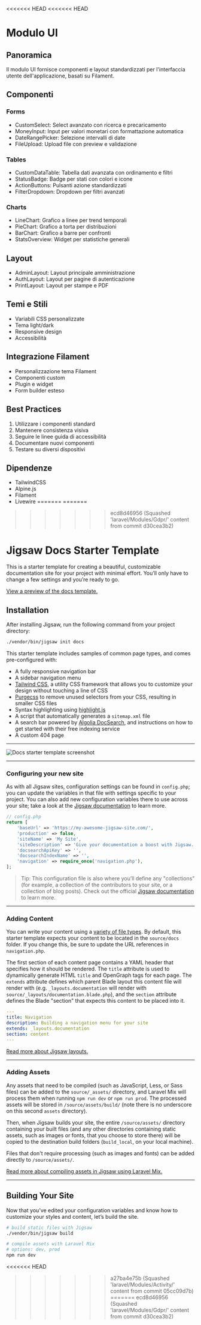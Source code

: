 <<<<<<< HEAD
<<<<<<< HEAD
# Modulo UI

## Panoramica
Il modulo UI fornisce componenti e layout standardizzati per l'interfaccia utente dell'applicazione, basati su Filament.

## Componenti

### Forms
- CustomSelect: Select avanzato con ricerca e precaricamento
- MoneyInput: Input per valori monetari con formattazione automatica
- DateRangePicker: Selezione intervalli di date
- FileUpload: Upload file con preview e validazione

### Tables
- CustomDataTable: Tabella dati avanzata con ordinamento e filtri
- StatusBadge: Badge per stati con colori e icone
- ActionButtons: Pulsanti azione standardizzati
- FilterDropdown: Dropdown per filtri avanzati

### Charts
- LineChart: Grafico a linee per trend temporali
- PieChart: Grafico a torta per distribuzioni
- BarChart: Grafico a barre per confronti
- StatsOverview: Widget per statistiche generali

## Layout
- AdminLayout: Layout principale amministrazione
- AuthLayout: Layout per pagine di autenticazione
- PrintLayout: Layout per stampe e PDF

## Temi e Stili
- Variabili CSS personalizzate
- Tema light/dark
- Responsive design
- Accessibilità

## Integrazione Filament
- Personalizzazione tema Filament
- Componenti custom
- Plugin e widget
- Form builder esteso

## Best Practices
1. Utilizzare i componenti standard
2. Mantenere consistenza visiva
3. Seguire le linee guida di accessibilità
4. Documentare nuovi componenti
5. Testare su diversi dispositivi

## Dipendenze
- TailwindCSS
- Alpine.js
- Filament
- Livewire 
=======
=======
>>>>>>> ecd8d46956 (Squashed 'laravel/Modules/Gdpr/' content from commit d30cea3b2)
# Jigsaw Docs Starter Template

This is a starter template for creating a beautiful, customizable documentation site for your project with minimal effort. You’ll only have to change a few settings and you’re ready to go.

[View a preview of the docs template.](http://jigsaw-docs-template.tighten.co/)

## Installation

After installing Jigsaw, run the following command from your project directory:

```bash
./vendor/bin/jigsaw init docs
```

This starter template includes samples of common page types, and comes pre-configured with:

- A fully responsive navigation bar
- A sidebar navigation menu
- [Tailwind CSS](https://tailwindcss.com/), a utility CSS framework that allows you to customize your design without touching a line of CSS
- [Purgecss](https://www.purgecss.com/) to remove unused selectors from your CSS, resulting in smaller CSS files
- Syntax highlighting using [highlight.js](https://highlightjs.org/)
- A script that automatically generates a `sitemap.xml` file
- A search bar powered by [Algolia DocSearch](https://community.algolia.com/docsearch/), and instructions on how to get started with their free indexing service
- A custom 404 page

---

![Docs starter template screenshot](https://user-images.githubusercontent.com/357312/50345478-40170c00-04fd-11e9-856c-ad46d1ac45cb.png)

---

### Configuring your new site

As with all Jigsaw sites, configuration settings can be found in `config.php`; you can update the variables in that file with settings specific to your project. You can also add new configuration variables there to use across your site; take a look at the [Jigsaw documentation](http://jigsaw.tighten.co/docs/site-variables/) to learn more.

```php
// config.php
return [
    'baseUrl' => 'https://my-awesome-jigsaw-site.com/',
    'production' => false,
    'siteName' => 'My Site',
    'siteDescription' => 'Give your documentation a boost with Jigsaw.',
    'docsearchApiKey' => '',
    'docsearchIndexName' => '',
    'navigation' => require_once('navigation.php'),
];
```

> Tip: This configuration file is also where you’ll define any "collections" (for example, a collection of the contributors to your site, or a collection of blog posts). Check out the official [Jigsaw documentation](https://jigsaw.tighten.co/docs/collections/) to learn more.

---

### Adding Content

You can write your content using a [variety of file types](http://jigsaw.tighten.co/docs/content-other-file-types/). By default, this starter template expects your content to be located in the `source/docs` folder. If you change this, be sure to update the URL references in `navigation.php`.

The first section of each content page contains a YAML header that specifies how it should be rendered. The `title` attribute is used to dynamically generate HTML `title` and OpenGraph tags for each page. The `extends` attribute defines which parent Blade layout this content file will render with (e.g. `_layouts.documentation` will render with `source/_layouts/documentation.blade.php`), and the `section` attribute defines the Blade "section" that expects this content to be placed into it.

```yaml
---
title: Navigation
description: Building a navigation menu for your site
extends: _layouts.documentation
section: content
---
```

[Read more about Jigsaw layouts.](https://jigsaw.tighten.co/docs/content-blade/)

---

### Adding Assets

Any assets that need to be compiled (such as JavaScript, Less, or Sass files) can be added to the `source/_assets/` directory, and Laravel Mix will process them when running `npm run dev` or `npm run prod`. The processed assets will be stored in `/source/assets/build/` (note there is no underscore on this second `assets` directory).

Then, when Jigsaw builds your site, the entire `/source/assets/` directory containing your built files (and any other directories containing static assets, such as images or fonts, that you choose to store there) will be copied to the destination build folders (`build_local`, on your local machine).

Files that don't require processing (such as images and fonts) can be added directly to `/source/assets/`.

[Read more about compiling assets in Jigsaw using Laravel Mix.](http://jigsaw.tighten.co/docs/compiling-assets/)

---

## Building Your Site

Now that you’ve edited your configuration variables and know how to customize your styles and content, let’s build the site.

```bash
# build static files with Jigsaw
./vendor/bin/jigsaw build

# compile assets with Laravel Mix
# options: dev, prod
npm run dev
```
<<<<<<< HEAD
>>>>>>> a27ba4e75b (Squashed 'laravel/Modules/Activity/' content from commit 05cc09d7b)
=======
>>>>>>> ecd8d46956 (Squashed 'laravel/Modules/Gdpr/' content from commit d30cea3b2)
